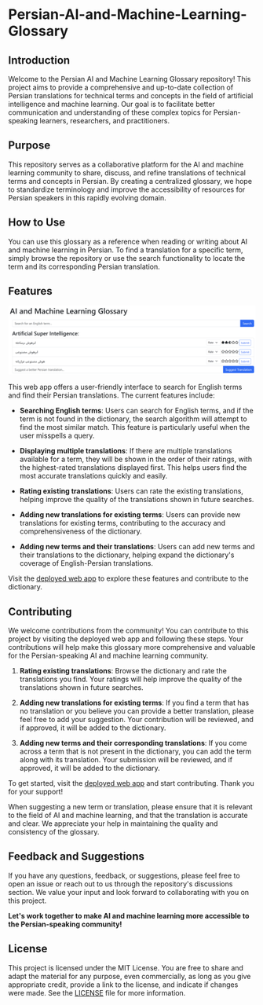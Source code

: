 # Persian-AI-and-Machine-Learning-Glossary

## Introduction

Welcome to the Persian AI and Machine Learning Glossary repository! This project aims to provide a comprehensive and up-to-date collection of Persian translations for technical terms and concepts in the field of artificial intelligence and machine learning. Our goal is to facilitate better communication and understanding of these complex topics for Persian-speaking learners, researchers, and practitioners.

## Purpose

This repository serves as a collaborative platform for the AI and machine learning community to share, discuss, and refine translations of technical terms and concepts in Persian. By creating a centralized glossary, we hope to standardize terminology and improve the accessibility of resources for Persian speakers in this rapidly evolving domain.

## How to Use

You can use this glossary as a reference when reading or writing about AI and machine learning in Persian. To find a translation for a specific term, simply browse the repository or use the search functionality to locate the term and its corresponding Persian translation.

## Features

![Screenshot](images/Screenshot.png)

This web app offers a user-friendly interface to search for English terms and find their Persian translations. The current features include:

- **Searching English terms**: Users can search for English terms, and if the term is not found in the dictionary, the search algorithm will attempt to find the most similar match. This feature is particularly useful when the user misspells a query.

- **Displaying multiple translations**: If there are multiple translations available for a term, they will be shown in the order of their ratings, with the highest-rated translations displayed first. This helps users find the most accurate translations quickly and easily.

- **Rating existing translations**: Users can rate the existing translations, helping improve the quality of the translations shown in future searches.

- **Adding new translations for existing terms**: Users can provide new translations for existing terms, contributing to the accuracy and comprehensiveness of the dictionary.

- **Adding new terms and their translations**: Users can add new terms and their translations to the dictionary, helping expand the dictionary's coverage of English-Persian translations.

Visit the [deployed web app](your_web_app_link_here) to explore these features and contribute to the dictionary.

## Contributing

We welcome contributions from the community! You can contribute to this project by visiting the deployed web app and following these steps. Your contributions will help make this glossary more comprehensive and valuable for the Persian-speaking AI and machine learning community.

1. **Rating existing translations**: Browse the dictionary and rate the translations you find. Your ratings will help improve the quality of the translations shown in future searches.

2. **Adding new translations for existing terms**: If you find a term that has no translation or you believe you can provide a better translation, please feel free to add your suggestion. Your contribution will be reviewed, and if approved, it will be added to the dictionary.

3. **Adding new terms and their corresponding translations**: If you come across a term that is not present in the dictionary, you can add the term along with its translation. Your submission will be reviewed, and if approved, it will be added to the dictionary.

To get started, visit the [deployed web app](your_web_app_link_here) and start contributing. Thank you for your support!

When suggesting a new term or translation, please ensure that it is relevant to the field of AI and machine learning, and that the translation is accurate and clear. We appreciate your help in maintaining the quality and consistency of the glossary.

## Feedback and Suggestions

If you have any questions, feedback, or suggestions, please feel free to open an issue or reach out to us through the repository's discussions section. We value your input and look forward to collaborating with you on this project.

**Let's work together to make AI and machine learning more accessible to the Persian-speaking community!**

## License

This project is licensed under the MIT License. You are free to share and adapt the material for any purpose, even commercially, as long as you give appropriate credit, provide a link to the license, and indicate if changes were made. See the [LICENSE](LICENSE) file for more information.
